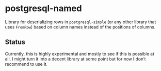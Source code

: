 # postgresql-named

Library for deserializing rows in `postgresql-simple` (or any other
library that uses `FromRow`) based on column names instead of the
positions of columns.

## Status

Currently, this is highly experimental and mostly to see if this is
possible at all. I might turn it into a decent library at some point
but for now I don’t recommend to use it.
